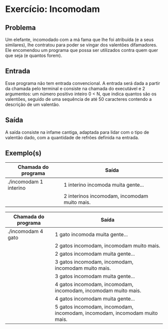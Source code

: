 Exercício: Incomodam
====================


Problema
--------

Um elefante, incomodado com a má fama que lhe foi atribuída (e a seus similares), lhe contratou para poder se vingar dos valentões difamadores. Ele encomendou um programa que possa ser utilizados contra quem quer que seja (e quantos forem).


Entrada
-------

Esse programa não tem entrada convencional. A entrada será dada a partir da chamada pelo terminal e consiste na chamada do executável e 2 argumentos: um número positivo inteiro 0 < N, que indica quantos são os valentões, seguido de uma sequência de até 50 caracteres contendo a descrição de um valentão.


Saída
-----

A saída consiste na infame cantiga, adaptada para lidar com o tipo de valentão dado, com a quantidade de refrões definida na entrada.


Exemplo(s)
----------

| Chamada do programa    | Saída                                        |
|------------------------|----------------------------------------------|
| ./incomodam 1 interino | 1 interino incomoda muita gente...           |
|                        | 2 interinos incomodam, incomodam muito mais. |


| Chamada do programa      | Saída                                                                     |
|--------------------------|---------------------------------------------------------------------------|
| ./incomodam 4 gato       | 1 gato incomoda muita gente...                                            |
|                          | 2 gatos incomodam, incomodam muito mais.                                  |
|                          | 2 gatos incomodam muita gente...                                          |
|                          | 3 gatos incomodam, incomodam, incomodam muito mais.                       |
|                          | 3 gatos incomodam muita gente...                                          |
|                          | 4 gatos incomodam, incomodam, incomodam, incomodam muito mais.            |
|                          | 4 gatos incomodam muita gente...                                          |
|                          | 5 gatos incomodam, incomodam, incomodam, incomodam, incomodam muito mais. |

